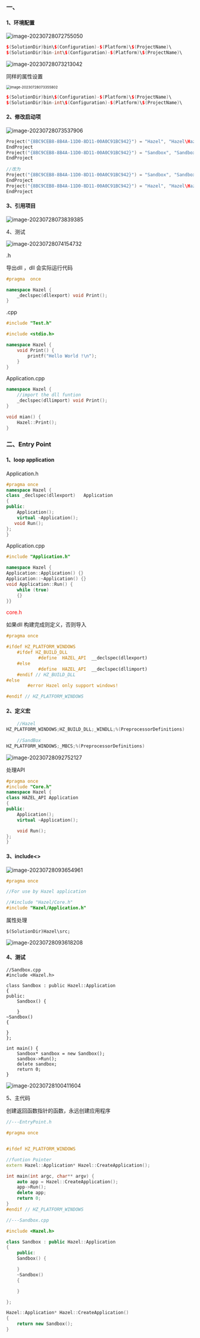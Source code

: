 ### 一、

#### 1、环境配置

![image-20230728072755050](./assets/image-20230728072755050.png)

```c++
$(SolutionDir)bin\$(Configuration)-$(Platform)\$(ProjectName)\
$(SolutionDir)bin-int\$(Configuration)-$(Platform)\$(ProjectName)\
```

![image-20230728073213042](./assets/image-20230728073213042.png)

同样的属性设置

<img src="./assets/image-20230728073355802.png" alt="image-20230728073355802" style="zoom:67%;" />

```C++
$(SolutionDir)bin\$(Configuration)-$(Platform)\$(ProjectName)\
$(SolutionDir)bin-int\$(Configuration)-$(Platform)\$(ProjectName)\
```

#### 2、修改启动项

![image-20230728073537906](./assets/image-20230728073537906.png)

```c++
Project("{8BC9CEB8-8B4A-11D0-8D11-00A0C91BC942}") = "Hazel", "Hazel\Hazel.vcxproj", "{882E5969-ECF0-4865-8291-59BEF04DF796}"
EndProject
Project("{8BC9CEB8-8B4A-11D0-8D11-00A0C91BC942}") = "Sandbox", "Sandbox\Sandbox.vcxproj", "{51241668-8323-4FF2-B5CB-C1EF52015825}"
EndProject
    
//改为
Project("{8BC9CEB8-8B4A-11D0-8D11-00A0C91BC942}") = "Sandbox", "Sandbox\Sandbox.vcxproj", "{51241668-8323-4FF2-B5CB-C1EF52015825}"
EndProject
Project("{8BC9CEB8-8B4A-11D0-8D11-00A0C91BC942}") = "Hazel", "Hazel\Hazel.vcxproj", "{882E5969-ECF0-4865-8291-59BEF04DF796}"
EndProject
```

#### 3、引用项目

![image-20230728073839385](./assets/image-20230728073839385.png)

4、测试

![image-20230728074154732](./assets/image-20230728074154732.png)

.h

导出dll ，dll 会实际运行代码

```C++
#pragma  once

namespace Hazel {
	_declspec(dllexport) void Print();
}
```

.cpp

```C++
#include "Test.h"

#include <stdio.h>

namespace Hazel {
	void Print() {
		printf("Hello World !\n");
	}
}
```

Application.cpp

```C++
namespace Hazel {
    //import the dll funtion 
	_declspec(dllimport) void Print();
}

void mian() {
	Hazel::Print();
}
```

### 二、Entry Point

#### 1、loop application

Application.h

```C++
#pragma once
namespace Hazel {
class _declspec(dllexport)	 Application
{
public:
	Application();
	virtual ~Application();
​	void Run();
};
}
```

Application.cpp

```C++
#include "Application.h"

namespace Hazel {
Application::Application() {}
Application::~Application() {}
void Application::Run() {
	while (true)
	{}
}}
```

<font color="red">core.h</font>

如果dll 构建完成则定义，否则导入

```C++
#pragma once

#ifdef HZ_PLATFORM_WINDOWS
	#ifdef HZ_BUILD_DLL
			#define  HAZEL_API	__declspec(dllexport)
	#else
			#define  HAZEL_API	__declspec(dllimport)
	#endif // HZ_BUILD_DLL
#else
		#error Hazel only support windows!

#endif // HZ_PLATFORM_WINDOWS

```

#### 2、定义宏

```C++
	//Hazel
HZ_PLATFORM_WINDOWS;HZ_BUILD_DLL;_WINDLL;%(PreprocessorDefinitions) 
    
    //SandBox
HZ_PLATFORM_WINDOWS;_MBCS;%(PreprocessorDefinitions)
```

![image-20230728092752127](./assets/image-20230728092752127.png)

处理API

```C++
#pragma once
#include "Core.h"
namespace Hazel {
class HAZEL_API Application
{
public:
	Application();
	virtual ~Application();

	void Run();
};
}
```

#### 3、include<>

![image-20230728093654961](./assets/image-20230728093654961.png)

```C++
#pragma once

//For use by Hazel application

//#include "Hazel/Core.h"
#include "Hazel/Application.h"
```

属性处理

```
$(SolutionDir)Hazel\src;
```

![image-20230728093618208](./assets/image-20230728093618208.png)

#### 4、测试



	//Sandbox.cpp
	#include <Hazel.h>
	
	class Sandbox : public Hazel::Application
	{
	public:
		Sandbox() {
		
		}
	~Sandbox()
	{
	
	}
	};
	
	int main() {
		Sandbox* sandbox = new Sandbox();
		sandbox->Run();
		delete sandbox;
		return 0;
	}
![image-20230728100411604](./assets/image-20230728100411604.png)

5、主代码

创建返回函数指针的函数，永远创建应用程序

```c++
//---EntryPoint.h

#pragma once


#ifdef HZ_PLATFORM_WINDOWS

//funtion Pointer
extern Hazel::Application* Hazel::CreateApplication();

int main(int argc, char** argv) {
	auto app = Hazel::CreateApplication();
	app->Run();
	delete app;
	return 0;
}
#endif // HZ_PLATFORM_WINDOWS
```

```c++
//---Sandbox.cpp

#include <Hazel.h>

class Sandbox : public Hazel::Application
{
    public:
    Sandbox() {

    }
    ~Sandbox()
    {

    }

};

Hazel::Application* Hazel::CreateApplication() 
{
    return new Sandbox();
}
```


